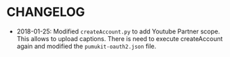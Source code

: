 # CHANGELOG

- 2018-01-25: Modified `createAccount.py` to add Youtube Partner scope. This allows to upload captions. There is need to execute createAccount again and modified the `pumukit-oauth2.json` file.
